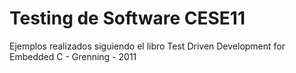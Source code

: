 # Testing de Software CESE11

Ejemplos realizados siguiendo el libro Test Driven Development for Embedded C - Grenning - 2011
